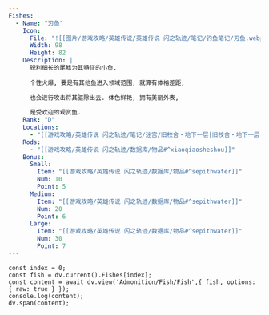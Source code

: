 ```yaml
---
Fishes:
  - Name: "刃鱼"
    Icon: 
      File: "![[图片/游戏攻略/英雄传说/英雄传说 闪之轨迹/笔记/钓鱼笔记/刃鱼.webp]]"
      Width: 98
      Height: 82
    Description: |
      锐利细长的尾鳍为其特征的小鱼.
      
      个性火爆, 要是有其他鱼进入领域范围, 就算有体格差距,
      
      也会进行攻击将其驱除出去. 体色鲜艳, 拥有美丽外表,
      
      是受欢迎的观赏鱼.
    Rank: "D"
    Locations:
      - "[[游戏攻略/英雄传说 闪之轨迹/笔记/迷宫/旧校舍‧地下一层|旧校舍‧地下一层]]"
    Rods:
      - "[[游戏攻略/英雄传说 闪之轨迹/数据库/物品#^xiaoqiaosheshou]]"
    Bonus: 
      Small:
        Item: "[[游戏攻略/英雄传说 闪之轨迹/数据库/物品#^sepithwater]]"
        Num: 10
        Point: 5
      Medium:
        Item: "[[游戏攻略/英雄传说 闪之轨迹/数据库/物品#^sepithwater]]"
        Num: 20
        Point: 6
      Large:
        Item: "[[游戏攻略/英雄传说 闪之轨迹/数据库/物品#^sepithwater]]"
        Num: 30
        Point: 7
---
```

```dataviewjs
const index = 0;
const fish = dv.current().Fishes[index];
const content = await dv.view('Admonition/Fish/Fish',{ fish, options: { raw: true } });
console.log(content);
dv.span(content);
```

```dataviewjs

```